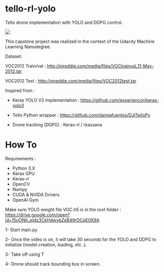 # tello-rl-yolo
Tello drone implementation with YOLO and DDPG control.


![](demo.gif)


This capstone project was realized in the context of the Udacity Machine Learning Nanodegree.

Dataset:

VOC2012 Train/val : http://pjreddie.com/media/files/VOCtrainval_11-May-2012.tar

VOC2012 Test : http://pjreddie.com/media/files/VOC2012test.tar

Inspired from :

- Keras YOLO V3 implementation : https://github.com/experiencor/keras-yolo3

- Tello Python wrapper : https://github.com/damiafuentes/DJITelloPy

- Drone tracking (DDPG) : Keras-rl / rkassana

# How To #

Requirements :
- Python 3.X
- Keras GPU
- Keras-rl
- OpenCV
- Numpy
- CUDA & NVIDA Drivers
- OpenAI Gym

Make sure YOLO weight file VOC.h5 is in the root folder : https://drive.google.com/open?id=15oONh_eIdz3CkHdwybZeB49rDCpE0X9A


1- Start main.py

2- Once the video is on, it will take 30 seconds for the YOLO and DDPG to initialize (model creation, loading, etc..).

3- Take off using T

4- Drone should track bounding box in screen.

